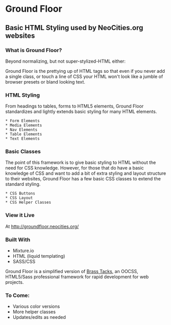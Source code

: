 # Ground Floor
## Basic HTML Styling used by NeoCities.org websites

### What is Ground Floor?

Beyond normalizing, but not super-stylized-HTML either:

Ground Floor is the prettying up of HTML tags so that even if you never add a single class, 
or touch a line of CSS your HTML won't look like a jumble of browser presets or bland looking text.


### HTML Styling

From headings to tables, forms to HTML5 elements, Ground Floor standardizes and lightly extends 
basic styling for many HTML elements.

    * Form Elements
    * Media Elements
    * Nav Elements
    * Table Elements
    * Text Elements

### Basic Classes

The point of this framework is to give basic styling to HTML without the need for 
CSS knowledge. However, for those that do have a basic knowledge of CSS and want to add a bit of extra 
styling and layout structure to their websites, Ground Floor has a few basic CSS classes to extend the
standard styling.

    * CSS Buttons
    * CSS Layout
    * CSS Helper Classes

### View it Live

At <a href="http://groundfloor.neocities.org/" title="Live example of Ground Floor w/code snippets">http://groundfloor.neocities.org/</a>

### Built With
* Mixture.io
* HTML (liquid templating)
* SASS/CSS

Ground Floor is a simplified version of 
<a href="https://github.com/bleachedgraphics/Brass-Tacks">Brass Tacks</a>, 
an OOCSS, HTML5/Sass professional framework for rapid development for web projects.

### To Come:

* Various color versions
* More helper classes
* Updates/edits as needed
